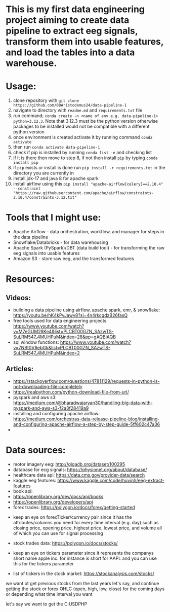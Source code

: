 # This is my first data engineering project aiming to create data pipeline to extract eeg signals, transform them into usable features, and load the tables into a data warehouse.

# Usage:
1. clone repository with `git clone https://github.com/08Aristodemus24/data-pipeline-1`
2. navigate to directory with `readme.md` and `requirements.txt` file
3. run command; `conda create -n <name of env e.g. data-pipeline-1> python=3.12.3`. Note that 3.12.3 must be the python version otherwise packages to be installed would not be compatible with a different python version
4. once environment is created activate it by running command `conda activate`
5. then run `conda activate data-pipeline-1`
6. check if pip is installed by running `conda list -e` and checking list
7. if it is there then move to step 8, if not then install `pip` by typing `conda install pip`
8. if `pip` exists or install is done run `pip install -r requirements.txt` in the directory you are currently in
9. install jdk-17 and java 8 for apache spark
10. install airflow using this `pip install "apache-airflow[celery]==2.10.4" --constraint "https://raw.githubusercontent.com/apache/airflow/constraints-2.10.4/constraints-3.12.txt"`


# Tools that I might use:
* Apache Airflow - data orchestration, workflow, and manager for steps in the data pipeline
* Snowflake/Databricks - for data warehousing
* Apache Spark (PySpark)/DBT (data build tool) - for transforming the raw eeg signals into usable features
* Amazon S3 - store raw eeg, and the transformed features

# Resources:
## Videos:
* building a data pipeline using airflow, apache spark, emr, & snowflake: https://youtu.be/hK4kPvJawv8?si=4n4rkcgdzB26fasQ
* free tools used for data engineering projects: https://www.youtube.com/watch?v=M7eGUM28Ke4&list=PLCBT00GZN_SAzwTS-SuLRM547_4MUHPuM&index=28&pp=gAQBiAQB
* sql window functions: https://www.youtube.com/watch?v=7NBt0V8ebGk&list=PLCBT00GZN_SAzwTS-SuLRM547_4MUHPuM&index=2
## Articles:
* https://stackoverflow.com/questions/47811129/requests-in-python-is-not-downloading-file-completely
* https://realpython.com/python-download-file-from-url/
* pyspark and aws s3: https://medium.com/@bharadwajaryan30/handling-big-data-with-pyspark-and-aws-s3-f2a3f28419a9
* installing and configuring apache airflow: https://medium.com/orchestras-data-release-pipeline-blog/installing-and-configuring-apache-airflow-a-step-by-step-guide-5ff602c47a36
* 

# Data sources:
* motor imagery eeg: http://gigadb.org/dataset/100295
* database for ecg signals: https://physionet.org/about/database/
* healthcare data api: https://data.cms.gov/provider-data/search
* kaggle eeg features: https://www.kaggle.com/code/huvinh/eeg-extract-features
* book api: 
* https://openlibrary.org/dev/docs/api/books
* https://openlibrary.org/developers/api
* forex trades: https://polygon.io/docs/forex/getting-started
- keep an eye on forexTicker/currency pair since it has the attributes/columns you need for every time interval (e.g. day) such as closing price, opening price, highest price, lowest price, and volume all of which you can use for signal processing
* stock trades data: https://polygon.io/docs/stocks/
- keep an eye on tickers parameter since it represents the companys short name apple inc. for instance is short for AAPL and you can use this for the tickers parameter
* list of tickers in the stock market: https://stockanalysis.com/stocks/

we want ot get previous stocks from the last years let's say, and continue getting the stock or forex OHLC (open, high, low, close) for the coming days or depending what time interval you want

let's say we want to get the C:USDPHP